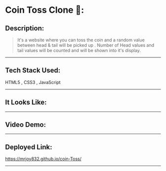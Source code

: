 # Coin Toss Clone 🤑:

## Description:
> It's a website where you can toss the coin and a random value between head & tail will be picked up .
Number of Head values and tail values will be counted and will be shown into it's display.

---
## Tech Stack Used:
HTML5 , CSS3 , JavaScript

---
## It Looks Like:


---


## Video Demo:


---

## Deployed Link:
https://mrjoy832.github.io/coin-Toss/

---